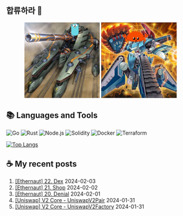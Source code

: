 ## 합류하라 🤝

<div align="center">
    <img src="https://github.com/piatoss3612/piatoss3612/blob/main/assets/go.png" alt="합류하라-go" width="40%" height="auto">
    <img src="https://github.com/piatoss3612/piatoss3612/blob/main/assets/rust.png" alt="합류하라-rust" width="40%" height="auto">
</div>

## 📚 Languages and Tools

![Go](https://img.shields.io/badge/Go-00ADD8?style=for-the-badge&logo=go&logoColor=white)
![Rust](https://img.shields.io/badge/Rust-000000?style=for-the-badge&logo=rust&logoColor=white)
![Node.js](https://img.shields.io/badge/Node.js-43853D?style=for-the-badge&logo=node.js&logoColor=white)
![Solidity](https://img.shields.io/badge/solidity-363636?style=for-the-badge&logo=solidity&logoColor=white)
![Docker](https://img.shields.io/badge/docker-%230db7ed.svg?style=for-the-badge&logo=docker&logoColor=white)
![Terraform](https://img.shields.io/badge/terraform-%235835CC.svg?style=for-the-badge&logo=terraform&logoColor=white)

[![Top Langs](https://github-readme-stats.vercel.app/api/top-langs/?username=piatoss3612&layout=compact)](https://github.com/piatoss3612/github-readme-stats)

## ☕ My recent posts

1. [[Ethernaut] 22. Dex](https://piatoss3612.tistory.com/121) 2024-02-03
2. [[Ethernaut] 21. Shop](https://piatoss3612.tistory.com/117) 2024-02-02
3. [[Ethernaut] 20. Denial](https://piatoss3612.tistory.com/116) 2024-02-01
4. [[Uniswap] V2 Core - UniswapV2Pair](https://piatoss3612.tistory.com/120) 2024-01-31
5. [[Uniswap] V2 Core - UniswapV2Factory](https://piatoss3612.tistory.com/119) 2024-01-31